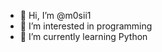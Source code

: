 - 👋 Hi, I’m @m0sii1
- 👀 I’m interested in programming
- 🌱 I’m currently learning Python

<!---
m0sii1/m0sii1 is a ✨ special ✨ repository because its `README.md` (this file) appears on your GitHub profile.
You can click the Preview link to take a look at your changes.
--->
